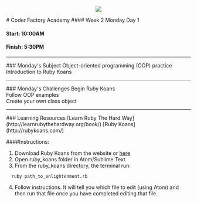 <p align="center"><img src="https://github.com/coder-factory-academy/cf-guidline-css/blob/master/CFA.png"></p>
# Coder Factory Academy
#### Week 2 Monday Day 1

#### Start: 10:00AM
#### Finish: 5:30PM
<hr>
### Monday's Subject
Object-oriented programming (OOP) practice <br>
Introduction to Ruby Koans <br>


<hr>
### Monday's Challenges
Begin Ruby Koans <br>
Follow OOP examples <br>
Create your own class object <br>

<hr>
### Learning Resources
[Learn Ruby The Hard Way](http://learnrubythehardway.org/book/)
[Ruby Koans](http://rubykoans.com/)

####Instructions:
1. Download Ruby Koans from the website or [here](rubykoans.zip)
2. Open ruby_koans folder in Atom/Sublime Text
3. From the ruby_koans directory, the terminal run:
```
  ruby path_to_enlightenment.rb
```
4. Follow instructions. It will tell you which file to edit (using Atom) and then run that file once you have completed editing that file.

